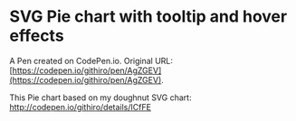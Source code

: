 # SVG Pie chart with tooltip and hover effects

A Pen created on CodePen.io. Original URL: [https://codepen.io/githiro/pen/AgZGEV](https://codepen.io/githiro/pen/AgZGEV).

This Pie chart based on my doughnut SVG chart:  http://codepen.io/githiro/details/ICfFE